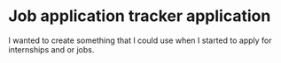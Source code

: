 # Job application tracker application
I wanted to create something that I could use when I started to apply for internships and or jobs.
